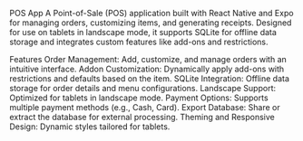 POS App
A Point-of-Sale (POS) application built with React Native and Expo for managing orders, customizing items, and generating receipts. Designed for use on tablets in landscape mode, it supports SQLite for offline data storage and integrates custom features like add-ons and restrictions.

Features
Order Management: Add, customize, and manage orders with an intuitive interface.
Addon Customization: Dynamically apply add-ons with restrictions and defaults based on the item.
SQLite Integration: Offline data storage for order details and menu configurations.
Landscape Support: Optimized for tablets in landscape mode.
Payment Options: Supports multiple payment methods (e.g., Cash, Card).
Export Database: Share or extract the database for external processing.
Theming and Responsive Design: Dynamic styles tailored for tablets.
